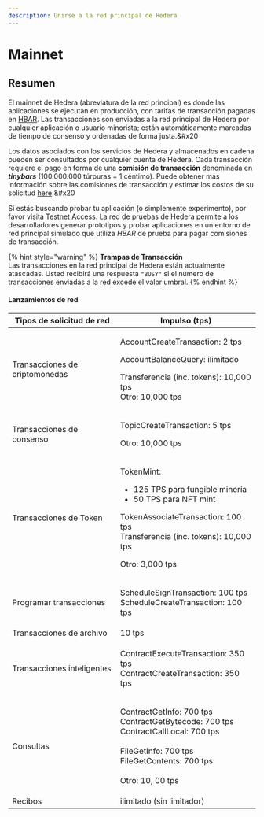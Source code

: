 ```yaml
---
description: Unirse a la red principal de Hedera
---
```


# Mainnet

## Resumen

El mainnet de Hedera (abreviatura de la red principal) es donde las aplicaciones se ejecutan en producción, con tarifas de transacción pagadas en [HBAR](https://www.hedera.com/hbar). Las transacciones son enviadas a la red principal de Hedera por cualquier aplicación o usuario minorista; están automáticamente marcadas de tiempo de consenso y ordenadas de forma justa.&#x20

Los datos asociados con los servicios de Hedera y almacenados en cadena pueden ser consultados por cualquier cuenta de Hedera. Cada transacción requiere el pago en forma de una **comisión de transacción** denominada en _**tinybars**_ (100.000.000 túrpuras = 1 céntimo). Puede obtener más información sobre las comisiones de transacción y estimar los costos de su solicitud [here](https://www.hedera.com/fees).&#x20

Si estás buscando probar tu aplicación (o simplemente experimento), por favor visita [Testnet Access](../testnet/testnet-access.md). La red de pruebas de Hedera permite a los desarrolladores generar prototipos y probar aplicaciones en un entorno de red principal simulado que utiliza _HBAR_ de prueba para pagar comisiones de transacción.

{% hint style="warning" %}
**Trampas de Transacción**\
Las transacciones en la red principal de Hedera están actualmente atascadas. Usted recibirá una respuesta `"BUSY"` si el número de transacciones enviadas a la red excede el valor umbral.
{% endhint %}

#### Lanzamientos de red

| Tipos de solicitud de red      | Impulso (tps)                                                                                                                                                                        |
| ------------------------------ | ------------------------------------------------------------------------------------------------------------------------------------------------------------------------------------------------------- |
| Transacciones de criptomonedas | <p>AccountCreateTransaction: 2 tps</p><p>AccountBalanceQuery: ilimitado</p><p>Transferencia (inc. tokens): 10,000 tps<br>Otro: 10,000 tps</p>                                                           |
| Transacciones de consenso      | <p>TopicCreateTransaction: 5 tps</p><p>Otro: 10,000 tps</p>                                                                                                                                             |
| Transacciones de Token         | <p>TokenMint:</p><ul><li>125 TPS para fungible minería</li><li>50 TPS para NFT mint</li></ul><p>TokenAssociateTransaction: 100 tps<br>Transferencia (inc. tokens): 10,000 tps</p><p>Otro: 3,000 tps</p> |
| Programar transacciones        | <p>ScheduleSignTransaction: 100 tps<br>ScheduleCreateTransaction: 100 tps</p>                                                                                                                           |
| Transacciones de archivo       | 10 tps                                                                                                                                                                                                  |
| Transacciones inteligentes     | <p>ContractExecuteTransaction: 350 tps<br>ContractCreateTransaction: 350 tps</p>                                                                                                                        |
| Consultas                      | <p>ContractGetInfo: 700 tps<br>ContractGetBytecode: 700 tps<br>ContractCallLocal: 700 tps<br><br>FileGetInfo: 700 tps<br>FileGetContents: 700 tps<br><br>Otro: 10, 00 tps</p>                           |
| Recibos                        | ilimitado (sin limitador)                                                                                                                                                            |
